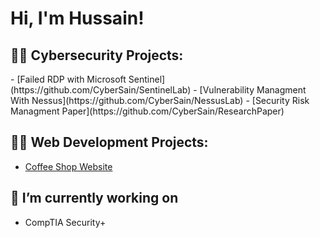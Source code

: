 <h1>Hi, I'm Hussain! </h1>

<h2>👨‍💻 Cybersecurity Projects:</h2>
- [Failed RDP with Microsoft Sentinel](https://github.com/CyberSain/SentinelLab)
- [Vulnerability Managment With Nessus](https://github.com/CyberSain/NessusLab)
- [Security Risk Managment Paper](https://github.com/CyberSain/ResearchPaper)



<h2>👨‍💻 Web Development Projects:</h2>

- [Coffee Shop Website](https://github.com/CyberSain/CoffeeShop)




<h2>🔭 I’m currently working on</h2>

- CompTIA Security+





<!--
<h2>🌱 I’m currently learning</h2>

-Python
-Go

<h2> 🤳 Connect with me:</h2>

[<img align="left" alt=" | Twitter" width="22px" src="https://cdn.jsdelivr.net/npm/simple-icons@v3/icons/twitter.svg" />][twitter]
[<img align="left" alt=" | LinkedIn" width="22px" src="https://cdn.jsdelivr.net/npm/simple-icons@v3/icons/linkedin.svg" />][linkedin]
[<img align="left" alt=" | Instagram" width="22px" src="https://cdn.jsdelivr.net/npm/simple-icons@v3/icons/instagram.svg" />][instagram]

[twitter]: https://twitter.com/
[instagram]: https://www.instagram.com//
[linkedin]: https://linkedin.com/in/
-->
